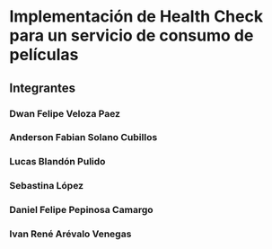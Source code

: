 # Implementación de Health Check para un servicio de consumo de películas

## Integrantes

### Dwan Felipe Veloza Paez
### Anderson Fabian Solano Cubillos
### Lucas Blandón Pulido
### Sebastina López
### Daniel Felipe Pepinosa Camargo
### Ivan René Arévalo Venegas


